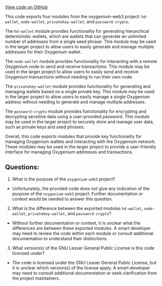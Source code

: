 [View code on GitHub](https://github.com/oxygenium/oxygenium-web3/packages/web3-wallet/src/index.ts)

This code exports four modules from the oxygenium-web3 project: `hd-wallet`, `node-wallet`, `privatekey-wallet`, and `password-crypto`. 

The `hd-wallet` module provides functionality for generating hierarchical deterministic wallets, which are wallets that can generate an unlimited number of addresses from a single seed phrase. This module may be used in the larger project to allow users to easily generate and manage multiple addresses for their Oxygenium wallet.

The `node-wallet` module provides functionality for interacting with a remote Oxygenium node to send and receive transactions. This module may be used in the larger project to allow users to easily send and receive Oxygenium transactions without needing to run their own node.

The `privatekey-wallet` module provides functionality for generating and managing wallets based on a single private key. This module may be used in the larger project to allow users to easily manage a single Oxygenium address without needing to generate and manage multiple addresses.

The `password-crypto` module provides functionality for encrypting and decrypting sensitive data using a user-provided password. This module may be used in the larger project to securely store and manage user data, such as private keys and seed phrases.

Overall, this code exports modules that provide key functionality for managing Oxygenium wallets and interacting with the Oxygenium network. These modules may be used in the larger project to provide a user-friendly interface for managing Oxygenium addresses and transactions.
## Questions: 
 1. What is the purpose of the `oxygenium-web3` project?
- Unfortunately, the provided code does not give any indication of the purpose of the `oxygenium-web3` project. Further documentation or context would be needed to answer this question.

2. What is the difference between the exported modules `hd-wallet`, `node-wallet`, `privatekey-wallet`, and `password-crypto`?
- Without further documentation or context, it is unclear what the differences are between these exported modules. A smart developer may need to review the code within each module or consult additional documentation to understand their distinctions.

3. What version(s) of the GNU Lesser General Public License is this code licensed under?
- The code is licensed under the GNU Lesser General Public License, but it is unclear which version(s) of the license apply. A smart developer may need to consult additional documentation or seek clarification from the project maintainers.